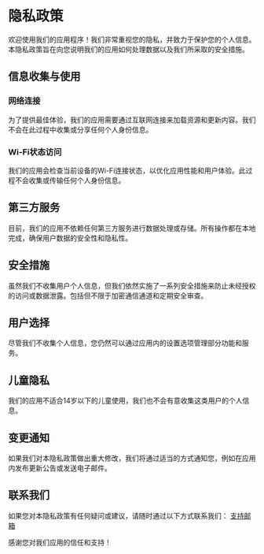 # 隐私政策

欢迎使用我们的应用程序！我们非常重视您的隐私，并致力于保护您的个人信息。本隐私政策旨在向您说明我们的应用如何处理数据以及我们所采取的安全措施。

## 信息收集与使用

### 网络连接
为了提供最佳体验，我们的应用需要通过互联网连接来加载资源和更新内容。我们不会在此过程中收集或分享任何个人身份信息。

### Wi-Fi状态访问
我们的应用会检查当前设备的Wi-Fi连接状态，以优化应用性能和用户体验。此过程不会收集或传输任何个人身份信息。

## 第三方服务
目前，我们的应用不依赖任何第三方服务进行数据处理或存储。所有操作都在本地完成，确保用户数据的安全性和隐私性。

## 安全措施
虽然我们不收集用户个人信息，但我们依然实施了一系列安全措施来防止未经授权的访问或数据泄露。包括但不限于加密通信通道和定期安全审查。

## 用户选择
尽管我们不收集个人信息，您仍然可以通过应用内的设置选项管理部分功能和服务。

## 儿童隐私
我们的应用不适合14岁以下的儿童使用，我们也不会有意收集这类用户的个人信息。

## 变更通知
如果我们对本隐私政策做出重大修改，我们将通过适当的方式通知您，例如在应用内发布更新公告或发送电子邮件。

## 联系我们
如果您对本隐私政策有任何疑问或建议，请随时通过以下方式联系我们：
[支持邮箱](mailto:3249307869@qq.com)

感谢您对我们应用的信任和支持！
